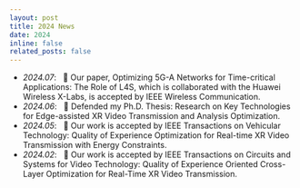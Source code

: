 ```yaml
---
layout: post
title: 2024 News
date: 2024
inline: false
related_posts: false
---
```

- *2024.07*: &nbsp; 🎉 Our paper, Optimizing 5G-A Networks for Time-critical Applications: The Role of L4S, which is collaborated with the Huawei Wireless X-Labs, is accepted by IEEE Wireless Communication.
- *2024.06*: &nbsp; 🎉 Defended my Ph.D. Thesis: Research on Key Technologies for Edge-assisted XR Video Transmission and Analysis Optimization.
- *2024.05*: &nbsp; 🎉 Our work is accepted by IEEE Transactions on Vehicular Technology: Quality of Experience Optimization for Real-time XR Video Transmission with Energy Constraints.
- *2024.02*: &nbsp; 🎉 Our work is accepted by IEEE Transactions on Circuits and Systems for Video Technology: Quality of Experience Oriented Cross-Layer Optimization for Real-Time XR Video Transmission. 
